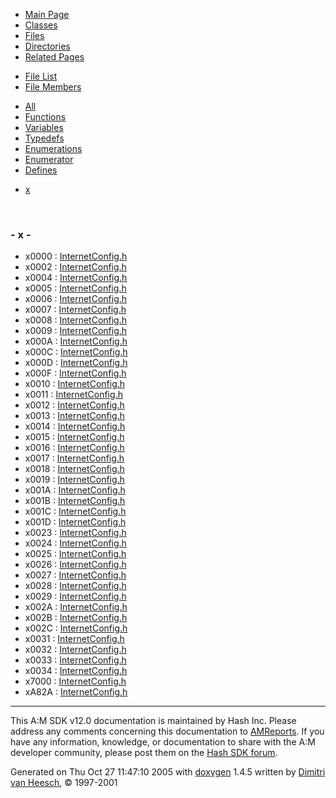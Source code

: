 <div class="tabs">

- [Main Page](index.md)
- [Classes](annotated.md)
- <span id="current">[Files](files.md)</span>
- [Directories](dirs.md)
- [Related Pages](pages.md)

</div>

<div class="tabs">

- [File List](files.md)
- <span id="current">[File Members](globals.md)</span>

</div>

<div class="tabs">

- [All](globals.md)
- [Functions](globals_func.md)
- <span id="current">[Variables](globals_vars.md)</span>
- [Typedefs](globals_type.md)
- [Enumerations](globals_enum.md)
- [Enumerator](globals_eval.md)
- [Defines](globals_defs.md)

</div>

<div class="tabs">

- [x](#index_x)

</div>

 

### <span id="index_x" class="anchor">- x -</span>

- x0000 : <a href="InternetConfig_8h.md#9f5fd67afc2a7be5a72986f2b3fd64d2" class="el">InternetConfig.h</a>
- x0002 : <a href="InternetConfig_8h.md#f96795c2c9951c26c8f676a9ffb92754" class="el">InternetConfig.h</a>
- x0004 : <a href="InternetConfig_8h.md#d55f134c1c1ed8bdd10c6569917361b5" class="el">InternetConfig.h</a>
- x0005 : <a href="InternetConfig_8h.md#3de11d27dfc9189f2f7ae3b66c6a3510" class="el">InternetConfig.h</a>
- x0006 : <a href="InternetConfig_8h.md#6a000187bce1ec830957fd875825b54c" class="el">InternetConfig.h</a>
- x0007 : <a href="InternetConfig_8h.md#d8b4b89657ab5f1df9116a32942bbbec" class="el">InternetConfig.h</a>
- x0008 : <a href="InternetConfig_8h.md#31ab46da94c939374b8049bfeee6b520" class="el">InternetConfig.h</a>
- x0009 : <a href="InternetConfig_8h.md#43130df39825e2aada79eb68d836388a" class="el">InternetConfig.h</a>
- x000A : <a href="InternetConfig_8h.md#dc214b7b59cd34859a0c1c73169ad0f3" class="el">InternetConfig.h</a>
- x000C : <a href="InternetConfig_8h.md#ab237a6abd604822a4b6167326dad810" class="el">InternetConfig.h</a>
- x000D : <a href="InternetConfig_8h.md#57e1c131e00c8ad4af83250eff82a21d" class="el">InternetConfig.h</a>
- x000F : <a href="InternetConfig_8h.md#5357f7ee03d4348b6a5ef6984f3afb33" class="el">InternetConfig.h</a>
- x0010 : <a href="InternetConfig_8h.md#795d2f9acd6dae7f1c3fef6685b08a0f" class="el">InternetConfig.h</a>
- x0011 : <a href="InternetConfig_8h.md#629e7c85887789c61747d66ce9c3f50c" class="el">InternetConfig.h</a>
- x0012 : <a href="InternetConfig_8h.md#a44b35e1e6dc12fc5092ead839acec14" class="el">InternetConfig.h</a>
- x0013 : <a href="InternetConfig_8h.md#68a8ed4a23b05478e0cd980c630ef7b1" class="el">InternetConfig.h</a>
- x0014 : <a href="InternetConfig_8h.md#8c9960e99a33c45fff9f5224b79173a7" class="el">InternetConfig.h</a>
- x0015 : <a href="InternetConfig_8h.md#98ee3b991678a0fc2cfddac8c0d53aa0" class="el">InternetConfig.h</a>
- x0016 : <a href="InternetConfig_8h.md#baacabb5398b1be7fc06255ac0249acb" class="el">InternetConfig.h</a>
- x0017 : <a href="InternetConfig_8h.md#98f224015f37070dcb86f158276094fe" class="el">InternetConfig.h</a>
- x0018 : <a href="InternetConfig_8h.md#2a243a8f49afab5b56c7855c6befbb8d" class="el">InternetConfig.h</a>
- x0019 : <a href="InternetConfig_8h.md#fb2e8b0e1055c48447c98ba39f8ad7c6" class="el">InternetConfig.h</a>
- x001A : <a href="InternetConfig_8h.md#c62fe34bff4b2cb062875d33451a9567" class="el">InternetConfig.h</a>
- x001B : <a href="InternetConfig_8h.md#7358d92d52c34ddd695b250239fd3823" class="el">InternetConfig.h</a>
- x001C : <a href="InternetConfig_8h.md#4d3635b4d849f96f19ea798a823d166c" class="el">InternetConfig.h</a>
- x001D : <a href="InternetConfig_8h.md#62e3e9cbe6c957463fe076135b4b8667" class="el">InternetConfig.h</a>
- x0023 : <a href="InternetConfig_8h.md#382ab24f44a8e9dcd438b1c54e8455e3" class="el">InternetConfig.h</a>
- x0024 : <a href="InternetConfig_8h.md#35674931e94daa1de14f565e7ffcc5c8" class="el">InternetConfig.h</a>
- x0025 : <a href="InternetConfig_8h.md#98db39c15f5005d1bc6e167b79ab5967" class="el">InternetConfig.h</a>
- x0026 : <a href="InternetConfig_8h.md#a7275f1b0c6514035bf6e053dbfd2c1f" class="el">InternetConfig.h</a>
- x0027 : <a href="InternetConfig_8h.md#f0f1bae024c84e0cd3dbd9c911167daf" class="el">InternetConfig.h</a>
- x0028 : <a href="InternetConfig_8h.md#b148e968604ec3b46b8f2538c6ad987b" class="el">InternetConfig.h</a>
- x0029 : <a href="InternetConfig_8h.md#795d0d21b65b934cdba2f9c27c13e152" class="el">InternetConfig.h</a>
- x002A : <a href="InternetConfig_8h.md#6d1bd3a488e74a95e16971a95f2a6b0c" class="el">InternetConfig.h</a>
- x002B : <a href="InternetConfig_8h.md#6a9dc74ecf0626a427f1ffe02fb5a0b8" class="el">InternetConfig.h</a>
- x002C : <a href="InternetConfig_8h.md#0437bb39d02b20d534ce185daf3ad04c" class="el">InternetConfig.h</a>
- x0031 : <a href="InternetConfig_8h.md#9546c1504b40b3c4db0873b242392ccf" class="el">InternetConfig.h</a>
- x0032 : <a href="InternetConfig_8h.md#6457e3973d4a4922b78b2d8280aafd85" class="el">InternetConfig.h</a>
- x0033 : <a href="InternetConfig_8h.md#629cd57b0866af09ce9a1ad5b21564a3" class="el">InternetConfig.h</a>
- x0034 : <a href="InternetConfig_8h.md#6b08c501545d4893097ad801623a8410" class="el">InternetConfig.h</a>
- x7000 : <a href="InternetConfig_8h.md#523f1f849f9670e34344c8239faff19e" class="el">InternetConfig.h</a>
- xA82A : <a href="InternetConfig_8h.md#fbf3e7b52bb5c1174c05ba0c331f8071" class="el">InternetConfig.h</a>

------------------------------------------------------------------------

<span class="small">This A:M SDK v12.0 documentation is maintained by Hash Inc. Please address any comments concerning this documentation to [AMReports](http://www.hash.com/reports). If you have any information, knowledge, or documentation to share with the A:M developer community, please post them on the [Hash SDK forum](http://www.hash.com/forums/index.php?showforum=11).</span>

Generated on Thu Oct 27 11:47:10 2005 with [<span class="image placeholder" original-image-src="doxygen.png" original-image-title="" height="45" width="100" align="middle" border="0">doxygen</span>](http://www.doxygen.org/index.html) 1.4.5 written by [Dimitri van Heesch](mailto:dimitri@stack.nl), © 1997-2001
